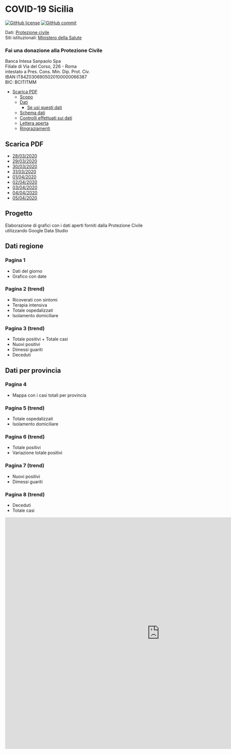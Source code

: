 # COVID-19 Sicilia

[![GitHub license](https://img.shields.io/badge/License-Creative%20Commons%20Attribution%204.0%20International-blue)](https://github.com/pcm-dpc/COVID-19/blob/master/LICENSE)
[![GitHub commit](https://img.shields.io/github/last-commit/maximilianventura/COVID-19)](https://github.com/maximilianventura/COVID-19/commits/master)

Dati: [Protezione civile](https://github.com/pcm-dpc/COVID-19)<br>
Siti istituzionali: [Ministero della Salute](http://www.salute.gov.it/nuovocoronavirus)

### Fai una donazione alla Protezione Civile 

Banca Intesa Sanpaolo Spa<br>
Filiale di Via del Corso, 226 - Roma<br>
intestato a Pres. Cons. Min. Dip. Prot. Civ.<br>
IBAN IT84Z0306905020100000066387<br>
BIC: BCITITMM

- [Scarica PDF](#scarica-pdf)
  - [Scopo](#scopo)
  - [Dati](#dati)
    - [Se usi questi dati](#se-usi-questi-dati)
  - [Schema dati](#schema-dati)
  - [Controlli effettuati sui dati](#controlli-effettuati-sui-dati)
  - [Lettera aperta](#lettera-aperta)
  - [Ringraziamenti](#ringraziamenti)


## Scarica PDF
- [28/03/2020](https://github.com/maximilianventura/covid-19/blob/master/2020_03_28_COVID-19-SICILIA.pdf)
- [29/03/2020](https://github.com/maximilianventura/covid-19/blob/master/2020_03_29_COVID-19-SICILIA.pdf)
- [30/03/2020](https://github.com/maximilianventura/covid-19/blob/master/2020_03_30_COVID-19-SICILIA.pdf)
- [31/03/2020](https://github.com/maximilianventura/covid-19/blob/master/2020_03_31_COVID-19-SICILIA.pdf)
- [01/04/2020](https://github.com/maximilianventura/covid-19/blob/master/2020_04_01_COVID-19-SICILIA.pdf)
- [02/04/2020](https://github.com/maximilianventura/covid-19/blob/master/2020_04_02_COVID-19-SICILIA.pdf)
- [03/04/2020](https://github.com/maximilianventura/covid-19/blob/master/2020_04_03_COVID-19-SICILIA.pdf)
- [04/04/2020](https://github.com/maximilianventura/covid-19/blob/master/2020_04_04_COVID-19-SICILIA.pdf)
- [05/04/2020](https://github.com/maximilianventura/covid-19/blob/master/2020_04_05_COVID-19-SICILIA.pdf)

## Progetto
Elaborazione di grafici con i dati aperti forniti dalla Protezione Civile utilizzando Google Data Studio

## Dati regione

### Pagina 1
- Dati del giorno
- Grafico con date

### Pagina 2 (trend)
- Ricoverati con sintomi
- Terapia intensiva
- Totale ospedalizzati
- Isolamento domiciliare

### Pagina 3 (trend)
- Totale positivi + Totale casi
- Nuovi positivi
- Dimessi guariti
- Deceduti

## Dati per provincia

### Pagina 4
- Mappa con i casi totali per provincia

### Pagina 5 (trend)
- Totale ospedalizzati
- Isolamento domiciliare

### Pagina 6 (trend)
- Totale positivi
- Variazione totale positivi

### Pagina 7 (trend)
- Nuovi positivi
- Dimessi guariti

### Pagina 8 (trend)
- Deceduti
- Totale casi

<iframe width="1000" height="750" src="https://datastudio.google.com/embed/reporting/f2733b82-147a-482b-86ab-00eea5ad5629/page/lyDKB" frameborder="0" style="border:0" allowfullscreen></iframe> 
